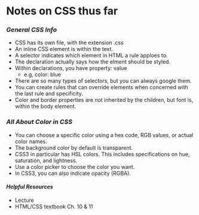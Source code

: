 # Notes on CSS thus far

### ***General CSS Info***

- CSS has its own file, with the extension .css
- An inline CSS element is within the text.
- A selector indicates which element in HTML a rule apploes to.
- The declaration actually says how the elment should be styled. 
- Within declarations, you have property: value 
    * e.g, color: blue 
- There are so many types of selectors, but you can always google them.
- You can create rules that can override elements when concerned with the last rule and specificity. 
- Color and border properties are not inherited by the children, but font is, within the body element. 

### ***All About Color in CSS***

- You can choose a specific color using a hex code, RGB values, or actual color names.
- The background color by default is transparent. 
- CSS3 in particular has HSL colors. This includes specifications on hue, saturation, and lightness.
- Use a color picker to choose the color you want. 
- In CSS3, you can also indicate opacity (RGBA). 

#### ***Helpful Resources***
- Lecture
- HTML/CSS textbook Ch. 10 & 11